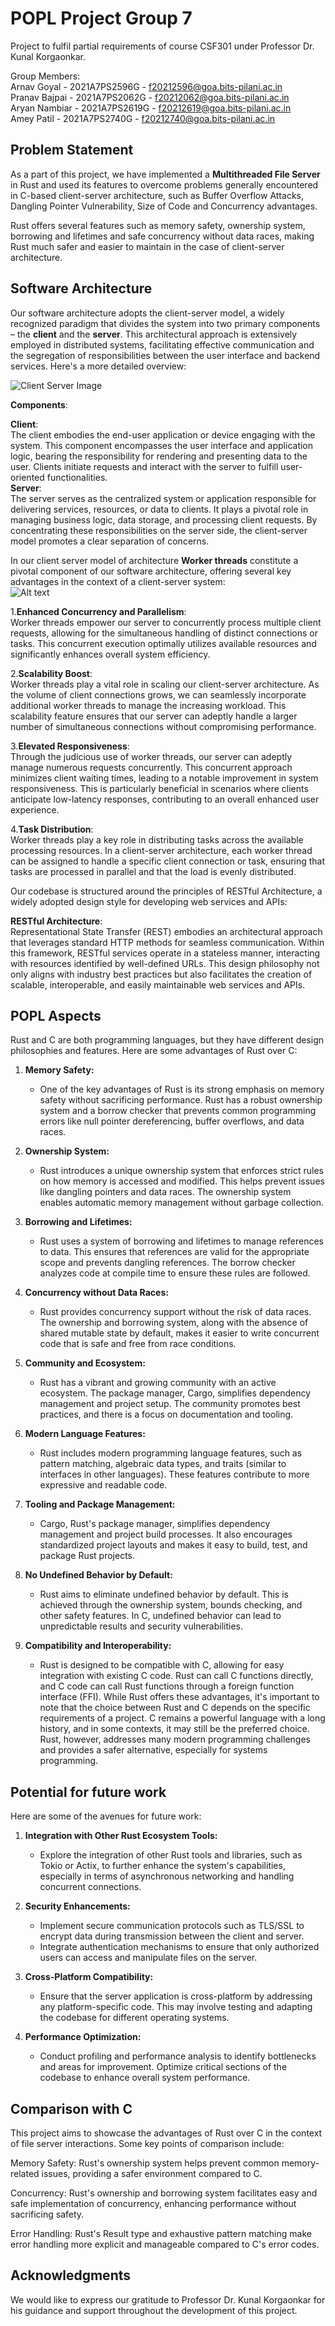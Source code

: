 # POPL Project Group 7
Project to fulfil partial requirements of course CSF301 under Professor Dr. Kunal Korgaonkar.

Group Members:  
Arnav Goyal - 2021A7PS2596G - f20212596@goa.bits-pilani.ac.in  
Pranav Bajpai - 2021A7PS2062G - f20212062@goa.bits-pilani.ac.in    
Aryan Nambiar - 2021A7PS2619G - f20212619@goa.bits-pilani.ac.in  
Amey Patil - 2021A7PS2740G - f20212740@goa.bits-pilani.ac.in  

## Problem Statement

As a part of this project, we have implemented a **Multithreaded File Server** in Rust and used its features to overcome problems generally encountered in C-based client-server architecture, such as Buffer Overflow Attacks, Dangling Pointer Vulnerability, Size of Code and Concurrency advantages.  
  
Rust offers several features such as memory safety, ownership system, borrowing and lifetimes and safe concurrency without data races, making Rust much safer and easier to maintain in the case of client-server architecture.

## Software Architecture 
Our software architecture adopts the client-server model, a widely recognized paradigm that divides the system into two primary components – the **client** and the **server**. This architectural approach is extensively employed in distributed systems, facilitating effective communication and the segregation of responsibilities between the user interface and backend services. Here's a more detailed overview:  
  
![Client Server Image](Architecture_img.png)  
    
**Components**:<span style="font-size:larger; text-decoration: underline;">  
  
**Client**:  
The client embodies the end-user application or device engaging with the system. This component encompasses the user interface and application logic, bearing the responsibility for rendering and presenting data to the user. Clients initiate requests and interact with the server to fulfill user-oriented functionalities.  
**Server**:  
The server serves as the centralized system or application responsible for delivering services, resources, or data to clients. It plays a pivotal role in managing business logic, data storage, and processing client requests. By concentrating these responsibilities on the server side, the client-server model promotes a clear separation of concerns.    

In our client server model of architecture **Worker threads** constitute a pivotal component of our software architecture, offering several key advantages in the context of a client-server system:  
![Alt text](worker_thread.jpeg)  
  
1.**Enhanced Concurrency and Parallelism**:  
Worker threads empower our server to concurrently process multiple client requests, allowing for the simultaneous handling of distinct connections or tasks. This concurrent execution optimally utilizes available resources and significantly enhances overall system efficiency.

2.**Scalability Boost**:  
Worker threads play a vital role in scaling our client-server architecture. As the volume of client connections grows, we can seamlessly incorporate additional worker threads to manage the increasing workload. This scalability feature ensures that our server can adeptly handle a larger number of simultaneous connections without compromising performance.

3.**Elevated Responsiveness**:  
Through the judicious use of worker threads, our server can adeptly manage numerous requests concurrently. This concurrent approach minimizes client waiting times, leading to a notable improvement in system responsiveness. This is particularly beneficial in scenarios where clients anticipate low-latency responses, contributing to an overall enhanced user experience.

4.**Task Distribution**:  
Worker threads play a key role in distributing tasks across the available processing resources. In a client-server architecture, each worker thread can be assigned to handle a specific client connection or task, ensuring that tasks are processed in parallel and that the load is evenly distributed.

Our codebase is structured around the principles of RESTful Architecture, a widely adopted design style for developing web services and APIs:

**RESTful Architecture**:  
Representational State Transfer (REST) embodies an architectural approach that leverages standard HTTP methods for seamless communication. Within this framework, RESTful services operate in a stateless manner, interacting with resources identified by well-defined URLs. This design philosophy not only aligns with industry best practices but also facilitates the creation of scalable, interoperable, and easily maintainable web services and APIs.

## POPL Aspects
Rust and C are both programming languages, but they have different design philosophies and features. Here are some advantages of Rust over C:

1. **Memory Safety:**
   - One of the key advantages of Rust is its strong emphasis on memory safety without sacrificing performance. Rust has a robust ownership system and a borrow checker that prevents common programming errors like null pointer dereferencing, buffer overflows, and data races.

2. **Ownership System:**
   - Rust introduces a unique ownership system that enforces strict rules on how memory is accessed and modified. This helps prevent issues like dangling pointers and data races. The ownership system enables automatic memory management without garbage collection.

3. **Borrowing and Lifetimes:**
   - Rust uses a system of borrowing and lifetimes to manage references to data. This ensures that references are valid for the appropriate scope and prevents dangling references. The borrow checker analyzes code at compile time to ensure these rules are followed.

4. **Concurrency without Data Races:**
   - Rust provides concurrency support without the risk of data races. The ownership and borrowing system, along with the absence of shared mutable state by default, makes it easier to write concurrent code that is safe and free from race conditions.

5. **Community and Ecosystem:**
   - Rust has a vibrant and growing community with an active ecosystem. The package manager, Cargo, simplifies dependency management and project setup. The community promotes best practices, and there is a focus on documentation and tooling.

6. **Modern Language Features:**
   - Rust includes modern programming language features, such as pattern matching, algebraic data types, and traits (similar to interfaces in other languages). These features contribute to more expressive and readable code.

7. **Tooling and Package Management:**
   - Cargo, Rust's package manager, simplifies dependency management and project build processes. It also encourages standardized project layouts and makes it easy to build, test, and package Rust projects.

8. **No Undefined Behavior by Default:**
   - Rust aims to eliminate undefined behavior by default. This is achieved through the ownership system, bounds checking, and other safety features. In C, undefined behavior can lead to unpredictable results and security vulnerabilities.

9. **Compatibility and Interoperability:**
   - Rust is designed to be compatible with C, allowing for easy integration with existing C code. Rust can call C functions directly, and C code can call Rust functions through a foreign function interface (FFI).
While Rust offers these advantages, it's important to note that the choice between Rust and C depends on the specific requirements of a project. C remains a powerful language with a long history, and in some contexts, it may still be the preferred choice. Rust, however, addresses many modern programming challenges and provides a safer alternative, especially for systems programming.

## Potential for future work
Here are some of the avenues for future work:

1. **Integration with Other Rust Ecosystem Tools:**
    - Explore the integration of other Rust tools and libraries, such as Tokio or Actix, to further enhance the system's capabilities, especially in terms of asynchronous networking and handling concurrent connections.
  
2. **Security Enhancements:**
    - Implement secure communication protocols such as TLS/SSL to encrypt data during transmission between the client and server.
    - Integrate authentication mechanisms to ensure that only authorized users can access and manipulate files on the server.    

3. **Cross-Platform Compatibility:**
    - Ensure that the server application is cross-platform by addressing any platform-specific code. This may involve testing and adapting the codebase for different operating systems.
  
4. **Performance Optimization:**
    - Conduct profiling and performance analysis to identify bottlenecks and areas for improvement. Optimize critical sections of the codebase to enhance overall system performance.

## Comparison with C

This project aims to showcase the advantages of Rust over C in the context of file server interactions. Some key points of comparison include:

Memory Safety: Rust's ownership system helps prevent common memory-related issues, providing a safer environment compared to C.

Concurrency: Rust's ownership and borrowing system facilitates easy and safe implementation of concurrency, enhancing performance without sacrificing safety.

Error Handling: Rust's Result type and exhaustive pattern matching make error handling more explicit and manageable compared to C's error codes.

## Acknowledgments
We would like to express our gratitude to Professor Dr. Kunal Korgaonkar for his guidance and support throughout the development of this project.

